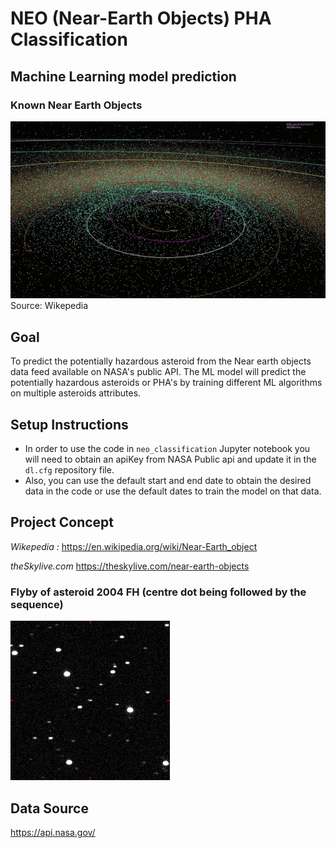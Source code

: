 # **NEO (Near-Earth Objects) PHA Classification**
## Machine Learning model prediction

### **Known Near Earth Objects**
![Known Near Earth Objects](images/neo.gif)
Source: Wikepedia

## **Goal**
To predict the potentially hazardous asteroid from the Near earth objects data feed available on NASA's public API. The ML model will predict the potentially hazardous asteroids or PHA's by training different ML algorithms on multiple asteroids attributes.

## **Setup Instructions**
- In order to use the code in `neo_classification` Jupyter notebook you will need to obtain an apiKey from NASA Public api and update it in the `dl.cfg` repository file.
- Also, you can use the default start and end date to obtain the desired data in the code or use the default dates to train the model on that data.

## **Project Concept**

*Wikepedia :*
https://en.wikipedia.org/wiki/Near-Earth_object

*theSkylive.com*
https://theskylive.com/near-earth-objects

### **Flyby of asteroid 2004 FH (centre dot being followed by the sequence)**
![Flyby of asteroid 2004 FH (centre dot being followed by the sequence)](images/Asteroid_2004_FH.gif)

## **Data Source**

https://api.nasa.gov/